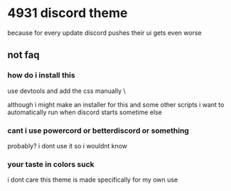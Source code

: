 # 4931 discord theme
because for every update discord pushes their ui gets even worse

## not faq

### how do i install this
use devtools and add the css manually \

although i might make an installer for this and some other
scripts i want to automatically run when discord starts
sometime else

### cant i use powercord or betterdiscord or something
probably? i dont use it so i wouldnt know

### your taste in colors suck
i dont care this theme is made specifically for my own use

